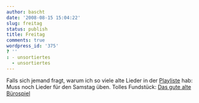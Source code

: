 ```yaml
---
author: bascht
date: '2008-08-15 15:04:22'
slug: freitag
status: publish
title: Freitag
comments: true
wordpress_id: '375'
? ''
: - unsortiertes
  - unsortiertes
---
```


Falls sich jemand fragt, warum ich so viele alte Lieder in der
[Playliste](http://www.last.fm/user/bascht) hab: Muss noch Lieder
für den Samstag üben. Tolles Fundstück:
[Das gute alte Bürospiel](http://www.jobmixer.com/blog/2008/08/15/das-gute-alte-burospiel-ablenkung-zum-freitag/)


